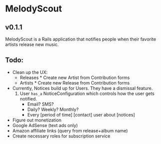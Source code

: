 # MelodyScout

## v0.1.1

MelodyScout is a Rails application that notifies people when their favorite artists release new music.

## Todo:

* Clean up the UX:
    * Releases
          * Create new Artist from Contribution forms
    * Artists
          * Create new Release from Contribution forms
* Currently, Notices build up for Users. They have a dismissal feature.
    1. User `has_a` NoticeConfiguration which controls how the user gets notified.
        * Email? SMS?
        * Daily? Weekly? Monthly?
        * Every [period of time] [contact] user about [notices] 
* Figure out monetization
* Google AdSense (text ads only)
* Amazon affiliate links (query from release+album name)
* Create necessary roles for subscription service

